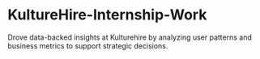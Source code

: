 # KultureHire-Internship-Work
Drove data-backed insights at Kulturehire by analyzing user patterns and business metrics to support strategic decisions.
